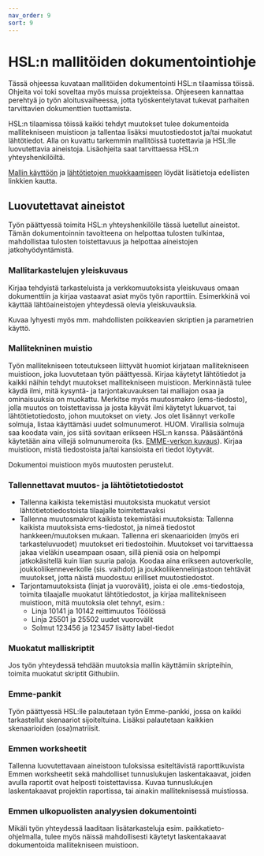 ```yaml
---
nav_order: 9
sort: 9
---
```


# HSL:n mallitöiden dokumentointiohje

Tässä ohjeessa kuvataan mallitöiden dokumentointi HSL:n tilaamissa töissä.
Ohjeita voi toki soveltaa myös muissa projekteissa.
Ohjeeseen kannattaa perehtyä jo työn aloitusvaiheessa, jotta työskentelytavat tukevat parhaiten tarvittavien dokumenttien tuottamista.

HSL:n tilaamissa töissä kaikki tehdyt muutokset tulee dokumentoida mallitekniseen muistioon ja tallentaa lisäksi muutostiedostot ja/tai muokatut lähtötiedot.
Alla on kuvattu tarkemmin mallitöissä tuotettavia ja HSL:lle luovutettavia aineistoja.
Lisäohjeita saat tarvittaessa HSL:n yhteyshenkilöiltä.

[Mallin käyttöön](mallitoiden_yleisohje.md) ja [lähtötietojen muokkaamiseen](mallin_lahtotietotiedostot.md) löydät lisätietoja edellisten linkkien kautta.

## Luovutettavat aineistot

Työn päättyessä toimita HSL:n yhteyshenkilölle tässä luetellut aineistot.
Tämän dokumentoinnin tavoitteena on helpottaa tulosten tulkintaa, mahdollistaa tulosten toistettavuus ja helpottaa aineistojen jatkohyödyntämistä.

### Mallitarkastelujen yleiskuvaus

Kirjaa tehdyistä tarkasteluista ja verkkomuutoksista yleiskuvaus omaan dokumenttiin ja kirjaa vastaavat asiat myös työn raporttiin.
Esimerkkinä voi käyttää lähtöaineistojen yhteydessä olevia yleiskuvauksia.

Kuvaa lyhyesti myös mm. mahdollisten poikkeavien skriptien ja parametrien käyttö. 

### Mallitekninen muistio

Työn mallitekniseen toteutukseen liittyvät huomiot kirjataan mallitekniseen muistioon, joka luovutetaan työn päättyessä.
Kirjaa käytetyt lähtötiedot ja kaikki näihin tehdyt muutokset mallitekniseen muistioon.
Merkinnästä tulee käydä ilmi, mitä kysyntä- ja tarjontakuvauksen tai malliajon osaa ja ominaisuuksia on muokattu.
Merkitse myös muutosmakro (ems-tiedosto), jolla muutos on toistettavissa ja josta käyvät ilmi käytetyt lukuarvot, tai lähtötietotiedosto, johon muutokset on viety.
Jos olet lisännyt verkolle solmuja, listaa käyttämäsi uudet solmunumerot.
HUOM. Virallisia solmuja saa koodata vain, jos siitä sovitaan erikseen HSL:n kanssa.
Pääsääntönä käytetään aina villejä solmunumeroita (ks. [EMME-verkon kuvaus](emme_verkko.md)).
Kirjaa muistioon, mistä tiedostoista ja/tai kansioista eri tiedot löytyvät.

Dokumentoi muistioon myös muutosten perustelut.

### Tallennettavat muutos- ja lähtötietotiedostot 

- Tallenna kaikista tekemistäsi muutoksista muokatut versiot lähtötietotiedostoista tilaajalle toimitettavaksi
- Tallenna muutosmakrot kaikista tekemistäsi muutoksista: Tallenna kaikista muutoksista ems-tiedostot, ja nimeä tiedostot hankkeen/muutoksen mukaan.
  Tallenna eri skenaarioiden (myös eri tarkasteluvuodet) muutokset eri tiedostoihin.
  Muutokset voi tarvittaessa jakaa vieläkin useampaan osaan, sillä pieniä osia on helpompi jatkokäsitellä kuin liian suuria paloja.
  Koodaa aina erikseen autoverkolle, joukkoliikenneverkolle (sis. vaihdot) ja joukkoliikennelinjastoon tehtävät muutokset,
  jotta näistä muodostuu erilliset muutostiedostot.
- Tarjontamuutoksista (linjat ja vuorovälit), joista ei ole .ems-tiedostoja, toimita tilaajalle muokatut lähtötiedostot,
  ja kirjaa mallitekniseen muistioon, mitä muutoksia olet tehnyt, esim.:
  - Linja 10141 ja 10142 reittimuutos Töölössä
  - Linja 25501 ja 25502 uudet vuorovälit
  - Solmut 123456 ja 123457 lisätty label-tiedot

### Muokatut malliskriptit

Jos työn yhteydessä tehdään muutoksia mallin käyttämiin skripteihin, toimita muokatut skriptit Githubiin.

### Emme-pankit

Työn päättyessä HSL:lle palautetaan työn Emme-pankki, jossa on kaikki tarkastellut skenaariot sijoiteltuina. Lisäksi palautetaan kaikkien skenaarioiden (osa)matriisit.

### Emmen worksheetit

Tallenna luovutettavaan aineistoon tuloksissa esiteltävistä raporttikuvista Emmen worksheetit sekä mahdolliset tunnuslukujen laskentakaavat,
joiden avulla raportit ovat helposti toistettavissa.
Kuvaa tunnuslukujen laskentakaavat projektin raportissa, tai ainakin malliteknisessä muistiossa.

### Emmen ulkopuolisten analyysien dokumentointi

Mikäli työn yhteydessä laaditaan lisätarkasteluja esim. paikkatieto-ohjelmalla, tulee myös näissä mahdollisesti käytetyt laskentakaavat
dokumentoida mallitekniseen muistioon.
